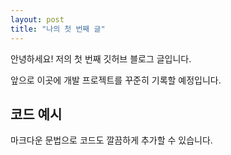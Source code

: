 ```yaml
---
layout: post
title: "나의 첫 번째 글"
---
```


안녕하세요! 저의 첫 번째 깃허브 블로그 글입니다.

앞으로 이곳에 개발 프로젝트를 꾸준히 기록할 예정입니다.

## 코드 예시
마크다운 문법으로 코드도 깔끔하게 추가할 수 있습니다.

